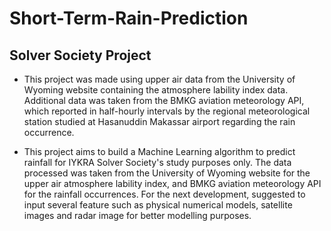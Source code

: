 # Short-Term-Rain-Prediction
## Solver Society Project
- This project was made using upper air data from the University of Wyoming website containing the atmosphere lability index data. Additional data was taken from the BMKG aviation meteorology API, which reported in half-hourly intervals by the regional meteorological station studied at Hasanuddin Makassar airport regarding the rain occurrence.

- This project aims to build a Machine Learning algorithm to predict rainfall for IYKRA Solver Society's study purposes only. The data processed was taken from the University of Wyoming website for the upper air atmosphere lability index, and BMKG aviation meteorology API for the rainfall occurrences. For the next development, suggested to input several feature such as physical numerical models, satellite images and radar image for better modelling purposes.
